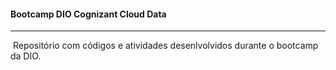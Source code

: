 #### Bootcamp DIO Cognizant Cloud Data

---

 Repositório com códigos e atividades desenlvolvidos durante o bootcamp da DIO.
